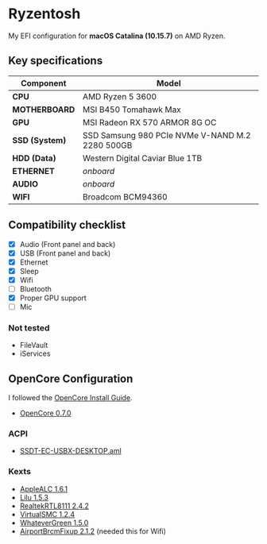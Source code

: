 # Ryzentosh

My EFI configuration for **macOS Catalina (10.15.7)** on AMD Ryzen.

## Key specifications

| Component | Model |
| --------- | ----- |
| **CPU** | AMD Ryzen 5 3600 |
| **MOTHERBOARD** | MSI B450 Tomahawk Max |
| **GPU** | MSI Radeon RX 570 ARMOR 8G OC |
| **SSD (System)** | SSD Samsung 980 PCIe NVMe V-NAND M.2 2280 500GB |
| **HDD (Data)** | Western Digital Caviar Blue 1TB |
| **ETHERNET** | _onboard_ |
| **AUDIO** | _onboard_ |
| **WIFI** | Broadcom BCM94360 |

## Compatibility checklist
- [x] Audio (Front panel and back)
- [x] USB (Front panel and back)
- [x] Ethernet
- [x] Sleep
- [x] Wifi
- [ ] Bluetooth 
- [x] Proper GPU support
- [ ] Mic

### Not tested
* FileVault
* iServices

## OpenCore Configuration

I followed the [OpenCore Install Guide](https://dortania.github.io/OpenCore-Install-Guide/prerequisites.html).

* [OpenCore 0.7.0](https://github.com/acidanthera/OpenCorePkg/releases/tag/0.7.0)

### ACPI

* [SSDT-EC-USBX-DESKTOP.aml](https://github.com/dortania/Getting-Started-With-ACPI/blob/b8e37ede5ec68165918cfd611e2afd3075f7fe27/extra-files/compiled/SSDT-EC-USBX-DESKTOP.aml)

### Kexts

* [AppleALC 1.6.1](https://github.com/acidanthera/AppleALC/releases/tag/1.6.1)
* [Lilu 1.5.3](https://github.com/acidanthera/Lilu/releases/tag/1.5.3)
* [RealtekRTL8111 2.4.2](https://github.com/Mieze/RTL8111_driver_for_OS_X/releases/tag/v2.4.2)
* [VirtualSMC 1.2.4](https://github.com/acidanthera/VirtualSMC/releases/tag/1.2.4)
* [WhateverGreen 1.5.0](https://github.com/acidanthera/WhateverGreen/releases/tag/1.5.0)
* [AirportBrcmFixup 2.1.2](https://github.com/acidanthera/AirportBrcmFixup/releases/tag/2.1.2) (needed this for Wifi)

